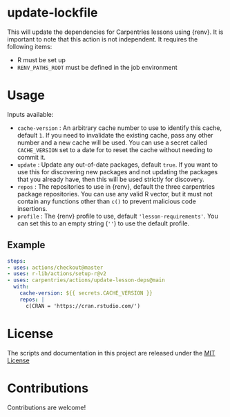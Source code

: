 # update-lockfile

This will update the dependencies for Carpentries lessons using {renv}.
It is important to note that this action is not independent.
It requires the following items:

- R must be set up
- `RENV_PATHS_ROOT` must be defined in the job environment

# Usage

Inputs available:

- `cache-version` : An arbitrary cache number to use to identify this cache, default `1`. If you need to invalidate the existing cache, pass any other number and a new cache will be used. You can use a secret called `CACHE_VERSION` set to a date for to reset the cache without needing to commit it.
- `update` : Update any out-of-date packages, default `true`. If you want to use this for discovering new packages and not updating the packages that you already have, then this will be used strictly for discovery.
- `repos` : The repositories to use in {renv}, default the three carpentries package repositories. You can use any valid R vector, but it must not contain any functions other than `c()` to prevent malicious code insertions.
- `profile` : The {renv} profile to use, default `'lesson-requirements'`. You can set this to an empty string (`''`) to use the default profile.

## Example

```yaml
steps:
- uses: actions/checkout@master
- uses: r-lib/actions/setup-r@v2
- uses: carpentries/actions/update-lesson-deps@main
  with:
    cache-version: ${{ secrets.CACHE_VERSION }}
    repos: |
      c(CRAN = 'https://cran.rstudio.com/')
```

# License

The scripts and documentation in this project are released under the [MIT License](LICENSE)

# Contributions

Contributions are welcome!
